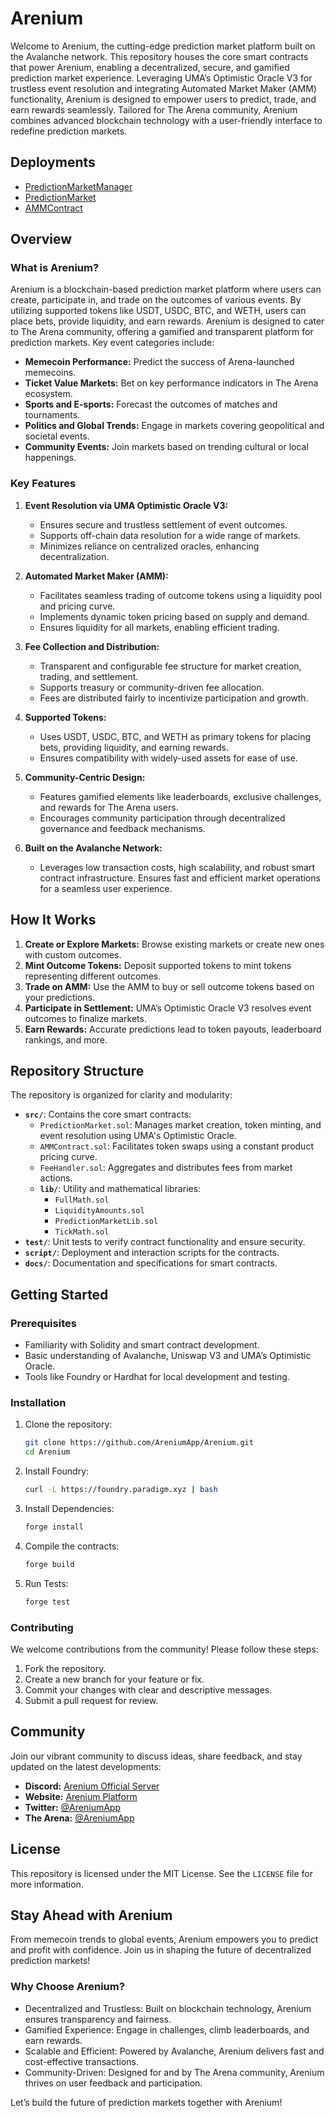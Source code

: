 # Arenium

Welcome to Arenium, the cutting-edge prediction market platform built on the Avalanche network. This repository houses the core smart contracts that power Arenium, enabling a decentralized, secure, and gamified prediction market experience. Leveraging UMA’s Optimistic Oracle V3 for trustless event resolution and integrating Automated Market Maker (AMM) functionality, Arenium is designed to empower users to predict, trade, and earn rewards seamlessly. Tailored for The Arena community, Arenium combines advanced blockchain technology with a user-friendly interface to redefine prediction markets.

## Deployments

- [PredictionMarketManager](https://base-sepolia.blockscout.com/address/0xC6263D97D592bE12aB35B34B75aB21333A5f604d)
- [PredictionMarket](https://base-sepolia.blockscout.com/address/0x0C10445275AcBC8B8ED3DCdaeEAeE0dCa8180F61)
- [AMMContract](https://base-sepolia.blockscout.com/address/0xE3e2f88e77abB2812722E5D271de308a81C4186a)

## Overview

### What is Arenium?

Arenium is a blockchain-based prediction market platform where users can create, participate in, and trade on the outcomes of various events. By utilizing supported tokens like USDT, USDC, BTC, and WETH, users can place bets, provide liquidity, and earn rewards. Arenium is designed to cater to The Arena community, offering a gamified and transparent platform for prediction markets. Key event categories include:

- **Memecoin Performance:** Predict the success of Arena-launched memecoins.
- **Ticket Value Markets:** Bet on key performance indicators in The Arena ecosystem.
- **Sports and E-sports:** Forecast the outcomes of matches and tournaments.
- **Politics and Global Trends:** Engage in markets covering geopolitical and societal events.
- **Community Events:** Join markets based on trending cultural or local happenings.

### Key Features

1. **Event Resolution via UMA Optimistic Oracle V3:**

   - Ensures secure and trustless settlement of event outcomes.
   - Supports off-chain data resolution for a wide range of markets.
   - Minimizes reliance on centralized oracles, enhancing decentralization.

2. **Automated Market Maker (AMM):**

   - Facilitates seamless trading of outcome tokens using a liquidity pool and pricing curve.
   - Implements dynamic token pricing based on supply and demand.
   - Ensures liquidity for all markets, enabling efficient trading.

3. **Fee Collection and Distribution:**

   - Transparent and configurable fee structure for market creation, trading, and settlement.
   - Supports treasury or community-driven fee allocation.
   - Fees are distributed fairly to incentivize participation and growth.

4. **Supported Tokens:**

   - Uses USDT, USDC, BTC, and WETH as primary tokens for placing bets, providing liquidity, and earning rewards.
   - Ensures compatibility with widely-used assets for ease of use.

5. **Community-Centric Design:**

   - Features gamified elements like leaderboards, exclusive challenges, and rewards for The Arena users.
   - Encourages community participation through decentralized governance and feedback mechanisms.

6. **Built on the Avalanche Network:**
   - Leverages low transaction costs, high scalability, and robust smart contract infrastructure.
     Ensures fast and efficient market operations for a seamless user experience.

## How It Works

1. **Create or Explore Markets:** Browse existing markets or create new ones with custom outcomes.
2. **Mint Outcome Tokens:** Deposit supported tokens to mint tokens representing different outcomes.
3. **Trade on AMM:** Use the AMM to buy or sell outcome tokens based on your predictions.
4. **Participate in Settlement:** UMA’s Optimistic Oracle V3 resolves event outcomes to finalize markets.
5. **Earn Rewards:** Accurate predictions lead to token payouts, leaderboard rankings, and more.

## Repository Structure

The repository is organized for clarity and modularity:

- **`src/`**: Contains the core smart contracts:
  - `PredictionMarket.sol`: Manages market creation, token minting, and event resolution using UMA's Optimistic Oracle.
  - `AMMContract.sol`: Facilitates token swaps using a constant product pricing curve.
  - `FeeHandler.sol`: Aggregates and distributes fees from market actions.
  - **`lib/`**: Utility and mathematical libraries:
    - `FullMath.sol`
    - `LiquidityAmounts.sol`
    - `PredictionMarketLib.sol`
    - `TickMath.sol`
- **`test/`**: Unit tests to verify contract functionality and ensure security.
- **`script/`**: Deployment and interaction scripts for the contracts.
- **`docs/`**: Documentation and specifications for smart contracts.

## Getting Started

### Prerequisites

- Familiarity with Solidity and smart contract development.
- Basic understanding of Avalanche, Uniswap V3 and UMA’s Optimistic Oracle.
- Tools like Foundry or Hardhat for local development and testing.

### Installation

1. Clone the repository:

   ```bash
   git clone https://github.com/AreniumApp/Arenium.git
   cd Arenium
   ```

2. Install Foundry:

   ```bash
   curl -L https://foundry.paradigm.xyz | bash
   ```

3. Install Dependencies:

   ```bash
   forge install
   ```

4. Compile the contracts:

   ```bash
   forge build
   ```

5. Run Tests:
   ```bash
   forge test
   ```

### Contributing

We welcome contributions from the community! Please follow these steps:

1. Fork the repository.
2. Create a new branch for your feature or fix.
3. Commit your changes with clear and descriptive messages.
4. Submit a pull request for review.

## Community

Join our vibrant community to discuss ideas, share feedback, and stay updated on the latest developments:

- **Discord:** [Arenium Official Server](https://discord.gg/ThMkW8X89k)
- **Website:** [Arenium Platform](https://www.arenium.social/)
- **Twitter:** [@AreniumApp](https://x.com/AreniumApp)
- **The Arena:** [@AreniumApp](https://starsarena.com/AreniumApp)

## License

This repository is licensed under the MIT License. See the `LICENSE` file for more information.

## Stay Ahead with Arenium

From memecoin trends to global events, Arenium empowers you to predict and profit with confidence. Join us in shaping the future of decentralized prediction markets!

### Why Choose Arenium?

- Decentralized and Trustless: Built on blockchain technology, Arenium ensures transparency and fairness.
- Gamified Experience: Engage in challenges, climb leaderboards, and earn rewards.
- Scalable and Efficient: Powered by Avalanche, Arenium delivers fast and cost-effective transactions.
- Community-Driven: Designed for and by The Arena community, Arenium thrives on user feedback and participation.

Let’s build the future of prediction markets together with Arenium!

